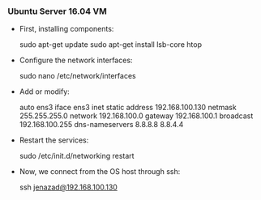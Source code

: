 ---
---
### Ubuntu Server 16.04 VM

* First, installing components:

    sudo apt-get update
    sudo apt-get install lsb-core htop

* Configure the network interfaces:

    sudo nano /etc/network/interfaces

* Add or modify:

    auto ens3
    iface ens3 inet static
    address 192.168.100.130
    netmask 255.255.255.0
    network 192.168.100.0
    gateway 192.168.100.1
    broadcast 192.168.100.255
    dns-nameservers 8.8.8.8 8.8.4.4

* Restart the services:

    sudo /etc/init.d/networking restart

* Now, we connect from the OS host through ssh:

    ssh jenazad@192.168.100.130


